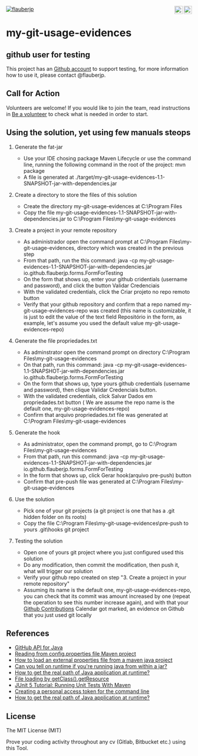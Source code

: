 [![flauberjp](https://circleci.com/gh/flauberjp/my-git-usage-evidences.svg?style=shield)](https://circleci.com/gh/flauberjp/my-git-usage-evidences/tree/master) <a href="translations/README.pt_br.md"><img align="right" src="https://emojipedia-us.s3.dualstack.us-west-1.amazonaws.com/thumbs/240/google/241/flag-brazil_1f1e7-1f1f7.png" width="22"></a> <a href="translations/README.md"><img align="right" src="https://emojipedia-us.s3.dualstack.us-west-1.amazonaws.com/thumbs/240/google/241/flag-united-states_1f1fa-1f1f8.png" width="22"></a>
# my-git-usage-evidences

## github user for testing

This project has an [Github account](https://github.com/mygitusageevicencesapp) to support testing, for more information how to use it, please contact @flauberjp.

## Call for Action
Volunteers are welcome! If you would like to join the team, read instructions in [Be a volunteer](CONTRIBUTING.md) to check what is needed in order to start.

## Using the solution, yet using few manuals steops

1. Generate the fat-jar
    * Use your IDE chosing package Maven Lifecycle or use the command line, running the following command in the root of the project: mvn package    
    * A file is generated at ./target/my-git-usage-evidences-1.1-SNAPSHOT-jar-with-dependencies.jar

2. Create a directory to store the files of this solution
    * Create the directory my-git-usage-evidences at C:\Program Files
    * Copy the file my-git-usage-evidences-1.1-SNAPSHOT-jar-with-dependencies.jar to C:\Program Files\my-git-usage-evidences

3. Create a project in your remote repository
    * As administrador open the command prompt at C:\Program Files\my-git-usage-evidences, directory which was created in the previous step
    * From that path, run the this command: java -cp my-git-usage-evidences-1.1-SNAPSHOT-jar-with-dependencies.jar io.github.flauberjp.forms.FormForTesting
    * On the form that shows up, enter your github cridentials (username and password), and click the button Validar Credenciais
    * With the validated credentials, click the Criar projeto no repo remoto button
    * Verify that your github repository and confirm that a repo named my-git-usage-evidences-repo was created (this name is customizable, it is just to edit the value of the text field Repositório in the form, as example, let's assume you used the default value my-git-usage-evidences-repo)

4. Generate the file propriedades.txt
    * As adminstrator open the command prompt on directory C:\Program Files\my-git-usage-evidences
    * On that path, run this command: java -cp my-git-usage-evidences-1.1-SNAPSHOT-jar-with-dependencies.jar io.github.flauberjp.forms.FormForTesting
    * On the form that shows up, type yours github credentials (username and password), then clique Validar Credenciais button. 
    * With the validated credentials, click Salvar Dados em propriedades.txt button ( We are assume the repo name is the default one, my-git-usage-evidences-repo)
    * Confirm that arquivo propriedades.txt file was generated at C:\Program Files\my-git-usage-evidences

5. Generate the hook
    * As administrator, open the command prompt, go to C:\Program Files\my-git-usage-evidences
    * From that path, run this command: java -cp my-git-usage-evidences-1.1-SNAPSHOT-jar-with-dependencies.jar io.github.flauberjp.forms.FormForTesting
    * In the form that shows up, click Gerar hook(arquivo pre-push) button
    * Confirm that pre-push file was generated at C:\Program Files\my-git-usage-evidences

6. Use the solution
    * Pick one of your git projects (a git project is one that has a .git hidden folder on its roots)
    * Copy the file C:\Program Files\my-git-usage-evidences\pre-push to yours .git\hooks git project

7. Testing the solution
    * Open one of yours git project where you just configured used this solution
    * Do any modification, then commit the modification, then push it, what will trigger our solution
    * Verify your github repo created on step "3. Create a project in your remote repository"
    * Assuming its name is the default one,  my-git-usage-evidences-repo, you can check that its commit was amount increased by one (repeat the operation to see this number increase again), and with that your [Github Contributions](https://help.github.com/en/github/setting-up-and-managing-your-github-profile/viewing-contributions-on-your-profile#contributions-calendar) Calendar got marked, an evidence on Github that you just used git locally

## References
- [GitHub API for Java](https://github-api.kohsuke.org/)
- [Reading from config.properties file Maven project](https://stackoverflow.com/questions/35008377/reading-from-config-properties-file-maven-project)
- [How to load an external properties file from a maven java project](https://stackoverflow.com/questions/34712885/how-to-load-an-external-properties-file-from-a-maven-java-project)
- [Can you tell on runtime if you're running java from within a jar?](https://stackoverflow.com/questions/482560/can-you-tell-on-runtime-if-youre-running-java-from-within-a-jar)
- [How to get the real path of Java application at runtime?](https://stackoverflow.com/questions/4032957/how-to-get-the-real-path-of-java-application-at-runtime)
- [File loading by getClass().getResource](https://stackoverflow.com/questions/14089146/file-loading-by-getclass-getresource)
- [JUnit 5 Tutorial: Running Unit Tests With Maven](https://www.petrikainulainen.net/programming/testing/junit-5-tutorial-running-unit-tests-with-maven/)
- [Creating a personal access token for the command line](https://help.github.com/en/github/authenticating-to-github/creating-a-personal-access-token-for-the-command-line)
- [How to get the real path of Java application at runtime?](https://stackoverflow.com/a/43553093/6771132)

## License
The MIT License (MIT)

Prove your coding activity throughout any cv (Gitlab, Bitbucket etc.)  using this Tool. 

